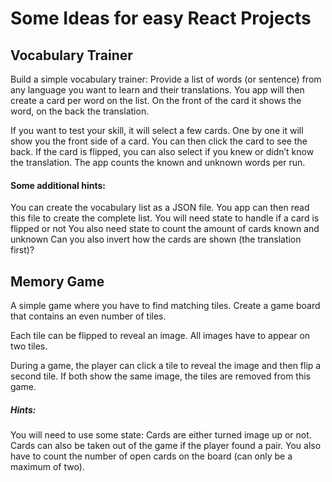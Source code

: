# Some Ideas for easy React Projects


## Vocabulary Trainer

Build a simple vocabulary trainer:
Provide a list of words (or sentence) from any language you want to learn and their translations.
You app will then create a card per word on the list.
On the front of the card it shows the word, on the back the translation.

If you want to test your skill, it will select a few cards.
One by one it will show you the front side of a card.
You can then click the card to see the back.
If the card is flipped, you can also select if you knew or didn’t know the translation.
The app counts the known and unknown words per run.

#### Some additional hints:

You can create the vocabulary list as a JSON file.
You app can then read this file to create the complete list.
You will need state to handle if a card is flipped or not
You also need state to count the amount of cards known and unknown
Can you also invert how the cards are shown (the translation first)?


## Memory Game

A simple game where you have to find matching tiles.
Create a game board that contains an even number of tiles.

Each tile can be flipped to reveal an image.
All images have to appear on two tiles.

During a game, the player can click a tile to reveal the image and then flip a second tile.
If both show the same image, the tiles are removed from this game.

##### Hints:

You will need to use some state:
Cards are either turned image up or not.
Cards can also be taken out of the game if the player found a pair.
You also have to count the number of open cards on the board (can only be a maximum of two).

